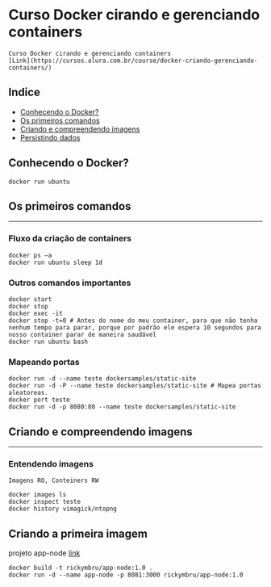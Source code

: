 # Curso Docker cirando e gerenciando containers
    Curso Docker cirando e gerenciando containers
    [Link](https://cursos.alura.com.br/course/docker-criando-gerenciando-containers/)
## Indice
- [Conhecendo o Docker?](#conhecendo-o-docker)
- [Os primeiros comandos](#os-primeiros-comandos)
- [Criando e compreendendo imagens](#criando-e-compreendendo-imagens)
- [Persistindo dados](#persistindo-dados)

## Conhecendo o Docker?
```
docker run ubuntu
```
## Os primeiros comandos
***
### Fluxo da criação de containers
```
docker ps –a
docker run ubuntu sleep 1d
```
### Outros comandos importantes
```
docker start
docker stop
docker exec -it
docker stop -t=0 # Antes do nome do meu container, para que não tenha nenhum tempo para parar, porque por padrão ele espera 10 segundos para nosso container parar de maneira saudável
docker run ubuntu bash
```
### Mapeando portas
```
docker run -d --name teste dockersamples/static-site
docker run -d -P --name teste dockersamples/static-site # Mapea portas aleatoreas.
docker port teste
docker run -d -p 8080:80 --name teste dockersamples/static-site
```
## Criando e compreendendo imagens
***
### Entendendo imagens
    Imagens RO, Conteiners RW
```
docker images ls
docker inspect teste
docker history vimagick/ntopng
```
## Criando a primeira imagem
projeto app-node [link](https://github.com/danielartine/alura-docker/blob/aula-3/app-exemplo.zip?raw=true)
```
docker build -t rickymbru/app-node:1.0 .
docker run -d --name app-node -p 8081:3000 rickymbru/app-node:1.0
```




